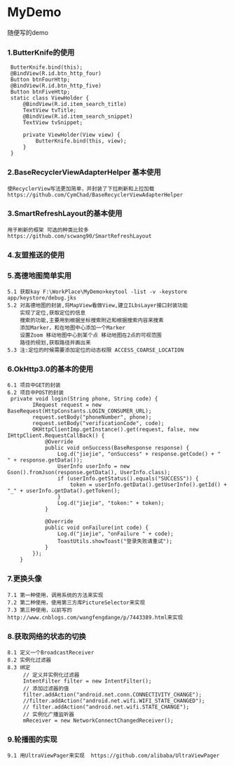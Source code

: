 # MyDemo
随便写的demo


### 1.ButterKnife的使用
     ButterKnife.bind(this);
     @BindView(R.id.btn_http_four)
     Button btnFourHttp;
     @BindView(R.id.btn_http_five)
     Button btnFiveHttp;
     static class ViewHolder {
         @BindView(R.id.item_search_title)
         TextView tvTitle;
         @BindView(R.id.item_search_snippet)
         TextView tvSnippet;

         private ViewHolder(View view) {
             ButterKnife.bind(this, view);
         }
     }

### 2.BaseRecyclerViewAdapterHelper 基本使用
    使RecyclerView写法更加简单，并封装了下拉刷新和上拉加载
    https://github.com/CymChad/BaseRecyclerViewAdapterHelper

### 3.SmartRefreshLayout的基本使用
    用于刷新的框架 可选的种类比较多
    https://github.com/scwang90/SmartRefreshLayout

### 4.友盟推送的使用

### 5.高德地图简单实用
    5.1 获取kay F:\WorkPlace\MyDemo>keytool -list -v -keystore app/keystore/debug.jks
    5.2 对高德地图的封装,将MapView看做View,建立ILbsLayer接口封装功能
        实现了定位,获取定位的信息
        搜索的功能,主要用到根据坐标搜索附近和根据搜索内容来搜素
        添加Marker，和在地图中心添加一个Marker
        设置Zoom 移动地图中心到某个点 移动地图在2点的可视范围
        路径的规划,获取路径并画出来
    5.3 注:定位的时候需要添加定位的动态权限 ACCESS_COARSE_LOCATION

### 6.OkHttp3.0的基本的使用
    6.1 项目中GET的封装
    6.2 项目中POST的封装
     private void login(String phone, String code) {
            IRequest request = new BaseRequest(HttpConstants.LOGIN_CONSUMER_URL);
            request.setBody("phoneNumber", phone);
            request.setBody("verificationCode", code);
            OKHttpClientImp.getInstance().get(request, false, new IHttpClient.RequestCallBack() {
                @Override
                public void onSuccess(BaseResponse response) {
                    Log.d("jiejie", "onSuccess" + response.getCode() + "   " + response.getData());
                    UserInfo userInfo = new Gson().fromJson(response.getData(), UserInfo.class);
                    if (userInfo.getStatus().equals("SUCCESS")) {
                        token = userInfo.getData().getUserInfo().getId() + "_" + userInfo.getData().getToken();
                    }
                    Log.d("jiejie", "token:" + token);
                }

                @Override
                public void onFailure(int code) {
                    Log.d("jiejie", "onFailure " + code);
                    ToastUtils.showToast("登录失败请重试");
                }
            });
        }

### 7.更换头像
    7.1 第一种使用，调用系统的方法来实现
    7.2 第二种使用，使用第三方库PictureSelector来实现
    7.3 第三种使用，以前写的http://www.cnblogs.com/wangfengdange/p/7443389.html来实现

### 8.获取网络的状态的切换
    8.1 定义一个BroadcastReceiver
    8.2 实例化过滤器
    8.3 绑定
         // 定义并实例化过滤器
         IntentFilter filter = new IntentFilter();
         // 添加过滤器的值
         filter.addAction("android.net.conn.CONNECTIVITY_CHANGE");
         //filter.addAction("android.net.wifi.WIFI_STATE_CHANGED");
         // filter.addAction("android.net.wifi.STATE_CHANGE");
         // 实例化广播监听器
         mReceiver = new NetworkConnectChangedReceiver();

### 9.轮播图的实现
    9.1 用UltraViewPager来实现  https://github.com/alibaba/UltraViewPager


